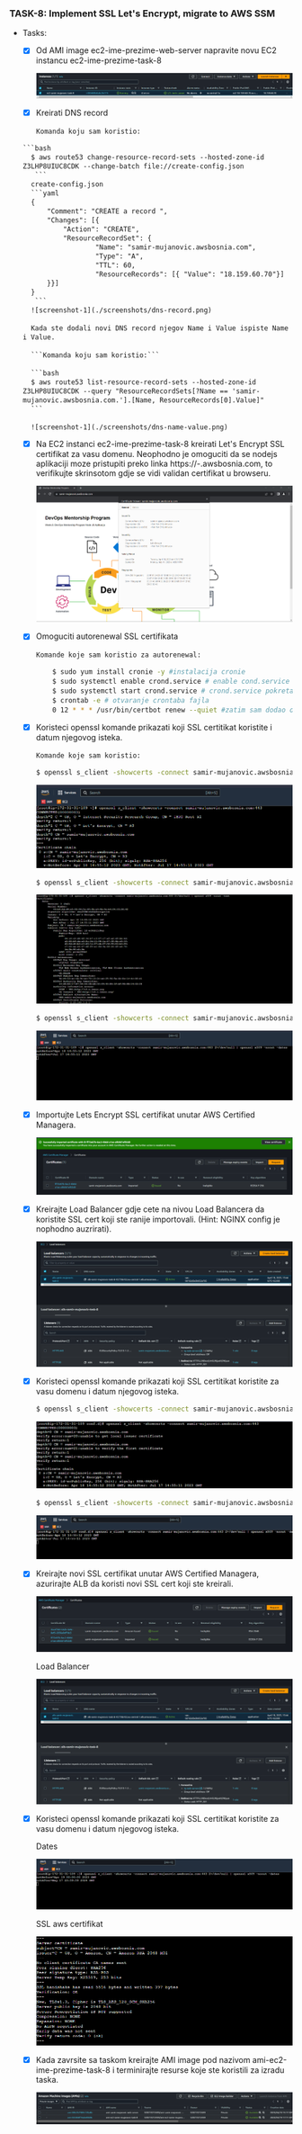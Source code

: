 ### TASK-8: Implement SSL Let's Encrypt, migrate to AWS SSM

- Tasks:
    - [x] Od AMI image ec2-ime-prezime-web-server napravite novu EC2 instancu ec2-ime-prezime-task-8

        ![screenshot-1](./screenshots/ec2.png)

    - [x]  Kreirati DNS record

        ```Komanda koju sam koristio:```

      ```bash
        $ aws route53 change-resource-record-sets --hosted-zone-id Z3LHP8UIUC8CDK --change-batch file://create-config.json 
         ```
        create-config.json
        ```yaml
        {
            "Comment": "CREATE a record ",
            "Changes": [{
                "Action": "CREATE",
                "ResourceRecordSet": {
                        "Name": "samir-mujanovic.awsbosnia.com",
                        "Type": "A",
                        "TTL": 60,
                        "ResourceRecords": [{ "Value": "18.159.60.70"}]
            }}]
        }
         ```
        ![screenshot-1](./screenshots/dns-record.png)

        Kada ste dodali novi DNS record njegov Name i Value ispiste Name i Value.

        ```Komanda koju sam koristio:```

        ```bash 
        $ aws route53 list-resource-record-sets --hosted-zone-id Z3LHP8UIUC8CDK --query "ResourceRecordSets[?Name == 'samir-mujanovic.awsbosnia.com.'].[Name, ResourceRecords[0].Value]"
        ```

        ![screenshot-1](./screenshots/dns-name-value.png)

    - [x] Na EC2 instanci ec2-ime-prezime-task-8 kreirati Let's Encrypt SSL certifikat za vasu domenu. Neophodno je omoguciti da se nodejs aplikaciji moze pristupiti preko linka https://<ime>-<prezime>.awsbosnia.com, to verifikujte skrinsotom gdje se vidi validan certifikat u browseru.

         ![screenshot-1](./screenshots/browser-valid-certificate.png)

    
    - [x] Omoguciti autorenewal SSL certifikata

        ```Komande koje sam koristio za autorenewal:``` 
        
        ```bash 
            $ sudo yum install cronie -y #instalacija cronie
            $ sudo systemctl enable crond.service # enable cond.service tokom podizanja instance
            $ sudo systemctl start crond.service # crond.service pokretanje servisa
            $ crontab -e # otvaranje crontaba fajla
            0 12 * * * /usr/bin/certbot renew --quiet #zatim sam dodao ovu komandu koja ce provjeravati da li certifikat istica za 30 dana, ako da uradit ce autorenewal certifikata , --quite direktiva govori certbot da ne generise outpu.
        ```

    - [x] Koristeci openssl komande prikazati koji SSL certitikat koristite i datum njegovog isteka.

        ```Komande koje sam koristio:``` 

        ```bash
        $ openssl s_client -showcerts -connect samir-mujanovic.awsbosnia.com:443 #komanda koristena za prikaz informacija o certifikatu
        ```
        ![screenshot-1](./screenshots/certificate-info2.png)
        
        ```bash
        $ openssl s_client -showcerts -connect samir-mujanovic.awsbosnia.com:443 2>/dev/null | openssl x509 -noout -text # komanda koristena za prikaz informacija o certifikatu
         ```
        
        ![screenshot-1](./screenshots/certificate-info.png)

        ```bash 
        $ openssl s_client -showcerts -connect samir-mujanovic.awsbosnia.com:443 2>/dev/null | openssl x509 -noout -dates # komanda koristena za prikaz datuma certificate validity
        ```
        ![screenshot-1](./screenshots/openssl-command-date.png)

    - [x] Importujte Lets Encrypt SSL certifikat unutar AWS Certified Managera.

        ![screenshot-1](./screenshots/aws-cert.png)

    - [x] Kreirajte Load Balancer gdje cete na nivou Load Balancera da koristite SSL cert koji ste ranije importovali. (Hint: NGINX config je nophodno auzrirati). 

        ![screenshot-1](./screenshots/alb-certificate.png)

    - [x] Koristeci openssl komande prikazati koji SSL certitikat koristite za vasu domenu i  datum njegovog isteka.    

        ```bash
        $ openssl s_client -showcerts -connect samir-mujanovic.awsbosnia.com:443 #komanda koristena za prikaz informacija o certifikatu
        ```
        ![screenshot-1](./screenshots/aws-import-cert.png)
        
        ```bash 
        $ openssl s_client -showcerts -connect samir-mujanovic.awsbosnia.com:443 2>/dev/null | openssl x509 -noout -dates # komanda koristena za prikaz datuma certificate validity
        ```
        ![screenshot-1](./screenshots/aws-import-cert-date.png)

    - [x] Kreirajte novi SSL certifikat unutar AWS Certified Managera, azurirajte ALB da koristi novi SSL cert koji ste kreirali.

        ![screenshot-1](./screenshots/aws-issued-cert.png)

        Load Balancer

        ![screenshot-1](./screenshots/alb-certificate.png)

    - [x] Koristeci openssl komande prikazati koji SSL certitikat koristite za vasu domenu i datum njegovog isteka.
        
        Dates

        ![screenshot-1](./screenshots/aws-cert-issued-dates.png)

        SSL aws certifikat

        ![screenshot-1](./screenshots/amazon-certificate-issued.png)

    - [x] Kada zavrsite sa taskom kreirajte AMI image pod nazivom ami-ec2-ime-prezime-task-8 i terminirajte resurse koje ste koristili za izradu taska.

        ![screenshot-1](./screenshots/ami.png)